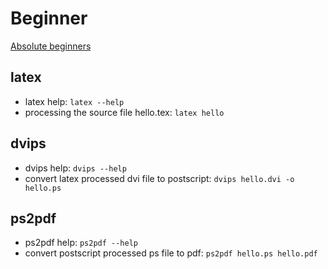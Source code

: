 # Beginner

[Absolute beginners](https://www.andy-roberts.net/writing/latex/absolute_beginners)

## latex

- latex help: `latex --help`
- processing the source file hello.tex: `latex hello`

## dvips

- dvips help: `dvips --help`
- convert latex processed dvi file to postscript: `dvips hello.dvi -o hello.ps`

## ps2pdf

- ps2pdf help: `ps2pdf --help`
- convert postscript processed ps file to pdf: `ps2pdf hello.ps hello.pdf`
